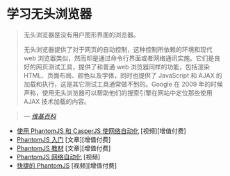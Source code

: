 # 学习无头浏览器

> 无头浏览器是没有用户图形界面的浏览器。
>
> 无头浏览器提供了对于网页的自动控制，这种控制所依赖的环境和现代 web 浏览器类似，然而却是通过命令行界面或者网络通讯实施。它们是良好的网页测试工具，提供了和普通 web 浏览器同样的功能，包括渲染 HTML、页面布局、颜色以及字体，同时也提供了 JavaScript 和 AJAX 的加载和执行，这是其它测试工具通常做不到的。Google 在 2009 年的时候声称，使用无头浏览器可以帮助他们的搜索引擎在网站中定位那些使用 AJAX 技术加载的内容。

><cite>&#8212; [维基百科](https://en.wikipedia.org/wiki/Headless_browser)</cite>

* [使用 PhantomJS 和 CasperJS 使网络自动化](https://app.pluralsight.com/library/courses/automating-web-phantom-js-casper-js/table-of-contents) [视频][增值付费]
* [PhantomJS 入门](https://www.amazon.com/Getting-Started-PhantomJS-Aries-Beltran/dp/1782164227/?&_encoding=UTF8&tag=frontend-handbook-20&linkCode=ur2&linkId=b3838a0feeb0fad33069af34e9a5aa1e&camp=1789&creative=9325) [文章][增值付费]
* [PhantomJS 教材](https://www.amazon.com/PhantomJS-Cookbook-Rob-Friesel/dp/178398192X?&_encoding=UTF8&tag=frontend-handbook-20&linkCode=ur2&linkId=fd9f7dddf81520cd186b72918ab5df59&camp=1789&creative=9325) [文章][增值付费]
* [PhantomJS 网络自动化](https://www.youtube.com/watch?v=OqEcn_6GBDI) [视频]
* [快捷的 PhantomJS](https://www.packtpub.com/web-development/rapid-phantomjs-video) [视频][增值付费]
